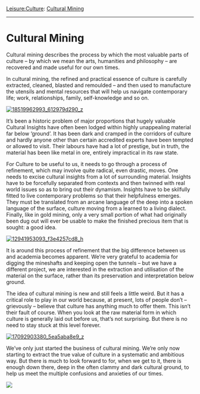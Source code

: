 [Leisure:](https://www.theschooloflife.com/thebookoflife/category/leisure/)[Culture](https://www.theschooloflife.com/thebookoflife/category/leisure/culture/): [Cultural Mining](https://www.theschooloflife.com/thebookoflife/cultural-mining/)

* * *

# Cultural Mining

Cultural mining describes the process by which the most valuable parts of culture – by which we mean the arts, humanities and philosophy – are recovered and made useful for our own times.

In cultural mining, the refined and practical essence of culture is carefully extracted, cleaned, blasted and remoulded – and then used to manufacture the utensils and mental resources that will help us navigate contemporary life; work, relationships, family, self-knowledge and so on.

[![18519962993_612979d290_z](https://www.theschooloflife.com/thebookoflife/wp-content/uploads/2015/11/18519962993_612979d290_z.jpg)](http://www.thebookoflife.org/wp-content/uploads/2015/11/18519962993_612979d290_z.jpg)

It’s been a historic problem of major proportions that hugely valuable Cultural Insights have often been lodged within highly unappealing material far below ‘ground’. It has been dark and cramped in the corridors of culture and hardly anyone other than certain accredited experts have been tempted or allowed to visit. Their labours have had a lot of prestige, but in truth, the material has been like metal in ore, entirely impractical in its raw state.

For Culture to be useful to us, it needs to go through a process of refinement, which may involve quite radical, even drastic, moves. One needs to excise cultural insights from a lot of surrounding material. Insights have to be forcefully separated from contexts and then twinned with real world issues so as to bring out their dynamism. Insights have to be skilfully fitted to live contemporary problems so that their helpfulness emerges. They must be translated from an arcane language of the deep into a spoken language of the surface, culture moving from a learned to a living dialect. Finally, like in gold mining, only a very small portion of what had originally been dug out will ever be usable to make the finished precious item that is sought: a good idea.

[![12941953093_f3e4257cd8_h](https://www.theschooloflife.com/thebookoflife/wp-content/uploads/2015/11/12941953093_f3e4257cd8_h.jpg)](http://www.thebookoflife.org/wp-content/uploads/2015/11/12941953093_f3e4257cd8_h.jpg)

It is around this process of refinement that the big difference between us and academia becomes apparent. We’re very grateful to academia for digging the mineshafts and keeping open the tunnels – but we have a different project, we are interested in the extraction and utilisation of the material on the surface, rather than its preservation and interpretation below ground.

The idea of cultural mining is new and still feels a little weird. But it has a critical role to play in our world because, at present, lots of people don’t – grievously – believe that culture has anything much to offer them. This isn’t their fault of course. When you look at the raw material form in which culture is generally laid out before us, that’s not surprising. But there is no need to stay stuck at this level forever.

[![17092903380_5ea5aba8e9_z](https://www.theschooloflife.com/thebookoflife/wp-content/uploads/2015/11/17092903380_5ea5aba8e9_z.jpg)](http://www.thebookoflife.org/wp-content/uploads/2015/11/17092903380_5ea5aba8e9_z.jpg)

We’ve only just started the business of cultural mining. We’re only now starting to extract the true value of culture in a systematic and ambitious way. But there is much to look forward to for, when we get to it, there is enough down there, deep in the often clammy and dark cultural ground, to help us meet the multiple confusions and anxieties of our times.

[![](https://img.youtube.com/vi/FFFAytPASD0/0.jpg)](https://www.youtube.com/embed/FFFAytPASD0 '')
